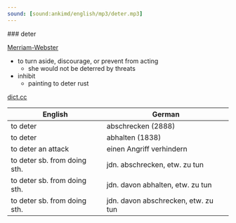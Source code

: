 ```yaml
---
sound: [sound:ankimd/english/mp3/deter.mp3]
---
```


\### deter

[Merriam-Webster](https://www.merriam-webster.com/dictionary/deter)

- to turn aside, discourage, or prevent from acting
    - she would not be deterred by threats
- inhibit
    - painting to deter rust

[dict.cc](https://www.dict.cc/deter)

| English        | German       |
| -------------- | ------------ |
| to deter | abschrecken (2888) |
| to deter | abhalten (1838) |
| to deter an attack | einen Angriff verhindern |
| to deter sb. from doing sth. | jdn. abschrecken, etw. zu tun |
| to deter sb. from doing sth. | jdn. davon abhalten, etw. zu tun |
| to deter sb. from doing sth. | jdn. davon abschrecken, etw. zu tun |
